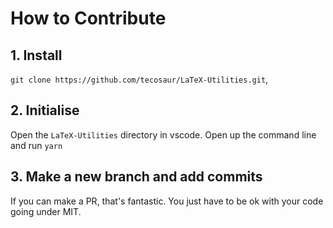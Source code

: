 # How to Contribute

## 1. Install

`git clone https://github.com/tecosaur/LaTeX-Utilities.git`,

## 2. Initialise

Open the `LaTeX-Utilities` directory in vscode. Open up the command line and run `yarn`

## 3. Make a new branch and add commits

If you can make a PR, that's fantastic. You just have to be ok with your code going under MIT.
